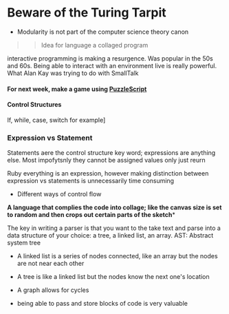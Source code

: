 Beware of the Turing Tarpit
===========================

* Modularity is not part of the computer science theory canon

>> Idea for language
a collaged program

interactive programming is making a resurgence. Was popular in the 50s and 60s. Being able to interact with an environment live is really powerful. What Alan Kay was trying to do with SmallTalk


#### For next week, make a game using [PuzzleScript](http://www.puzzlescript.com)

#### Control Structures

If, while, case, switch for example]

### Expression vs Statement
Statements aere the control structure key word; expressions are anything else. Most impofytsnly they cannot be assigned values
only just reurn

 Ruby everything is an expression, however making distinction between expression vs statements is unnecessarily time consuming

* Different ways of control flow

**A language that complies the code into collage; like the canvas size is set to random and then crops out certain parts of the sketch***

The key in writing a parser is that you want to the take text and parse into a data structure of your choice: a tree, a linked list, an array.
AST: Abstract system tree

* A linked list is a series of nodes connected, like an array but the nodes are not near each other
* A tree is like a linked list but the nodes know the next one's location
* A graph allows for cycles

* being able to pass and store blocks of code is very valuable
